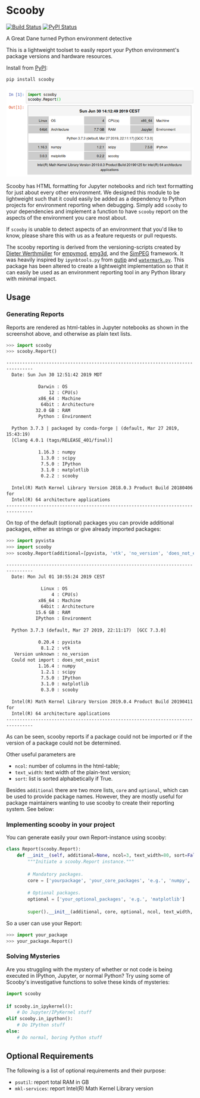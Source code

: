 # Scooby

[![Build Status](https://travis-ci.org/banesullivan/scooby.svg?branch=master)](https://travis-ci.org/banesullivan/scooby)
[![PyPI Status](https://img.shields.io/pypi/v/scooby.svg?logo=python&logoColor=white)](https://pypi.org/project/scooby/)


A Great Dane turned Python environment detective

This is a lightweight toolset to easily report your Python environment's
package versions and hardware resources.


Install from [PyPI](https://pypi.org/project/scooby/):

```bash
pip install scooby
```

![Jupyter Notebook Formatting](https://github.com/banesullivan/scooby/raw/master/assets/jupyter.png)

Scooby has HTML formatting for Jupyter notebooks and rich text formatting for
just about every other environment. We designed this module to be lightweight
such that it could easily be added as a dependency to Python projects for
environment reporting when debugging. Simply add `scooby` to your dependencies
and implement a function to have `scooby` report on the aspects of the
environment you care most about.

If `scooby` is unable to detect aspects of an environment that you'd like to
know, please share this with us as a feature requests or pull requests.

The scooby reporting is derived from the versioning-scripts created by [Dieter
Werthmüller](https://github.com/prisae) for
[empymod](https://empymod.github.io), [emg3d](https://empymod.github.io), and
the [SimPEG](https://github.com/simpeg/) framework. It was heavily inspired by
`ipynbtools.py` from [qutip](https://github.com/qutip) and
[`watermark.py`](https://github.com/rasbt/watermark). This package has been
altered to create a lightweight implementation so that it can easily be used as
an environment reporting tool in any Python library with minimal impact.

## Usage

### Generating Reports

Reports are rendered as html-tables in Jupyter notebooks as shown in the
screenshot above, and otherwise as plain text lists.

```py
>>> import scooby
>>> scooby.Report()
```
```
--------------------------------------------------------------------------------
  Date: Sun Jun 30 12:51:42 2019 MDT

            Darwin : OS
                12 : CPU(s)
            x86_64 : Machine
             64bit : Architecture
           32.0 GB : RAM
            Python : Environment

  Python 3.7.3 | packaged by conda-forge | (default, Mar 27 2019, 15:43:19)
  [Clang 4.0.1 (tags/RELEASE_401/final)]

            1.16.3 : numpy
             1.3.0 : scipy
             7.5.0 : IPython
             3.1.0 : matplotlib
             0.2.2 : scooby

  Intel(R) Math Kernel Library Version 2018.0.3 Product Build 20180406 for
  Intel(R) 64 architecture applications
--------------------------------------------------------------------------------
```

On top of the default (optional) packages you can provide additional packages,
either as strings or give already imported packages:
```py
>>> import pyvista
>>> import scooby
>>> scooby.Report(additional=[pyvista, 'vtk', 'no_version', 'does_not_exist'])
```
```
--------------------------------------------------------------------------------
  Date: Mon Jul 01 10:55:24 2019 CEST

             Linux : OS
                 4 : CPU(s)
            x86_64 : Machine
             64bit : Architecture
           15.6 GB : RAM
           IPython : Environment

  Python 3.7.3 (default, Mar 27 2019, 22:11:17)  [GCC 7.3.0]

            0.20.4 : pyvista
             8.1.2 : vtk
   Version unknown : no_version
  Could not import : does_not_exist
            1.16.4 : numpy
             1.2.1 : scipy
             7.5.0 : IPython
             3.1.0 : matplotlib
             0.3.0 : scooby

  Intel(R) Math Kernel Library Version 2019.0.4 Product Build 20190411 for
  Intel(R) 64 architecture applications
--------------------------------------------------------------------------------
```
As can be seen, scooby reports if a package could not be imported or if the
version of a package could not be determined.

Other useful parameters are

- `ncol`: number of columns in the html-table;
- `text_width`: text width of the plain-text version;
- `sort`: list is sorted alphabetically if True.

Besides `additional` there are two more lists, `core` and `optional`, which
can be used to provide package names. However, they are mostly useful for
package maintainers wanting to use scooby to create their reporting system.
See below:


### Implementing scooby in your project

You can generate easily your own Report-instance using scooby:

```py
class Report(scooby.Report):
    def __init__(self, additional=None, ncol=3, text_width=80, sort=False):
        """Initiate a scooby.Report instance."""

        # Mandatory packages.
        core = ['yourpackage', 'your_core_packages', 'e.g.', 'numpy', 'scooby']

        # Optional packages.
        optional = ['your_optional_packages', 'e.g.', 'matplotlib']

        super().__init__(additional, core, optional, ncol, text_width, sort)
```

So a user can use your Report:
```py
>>> import your_package
>>> your_package.Report()
```


### Solving Mysteries

Are you struggling with the mystery of whether or not code is being executed in
IPython, Jupyter, or normal Python? Try using some of Scooby's investigative
functions to solve these kinds of mysteries:

```py
import scooby

if scooby.in_ipykernel():
    # Do Jupyter/IPyKernel stuff
elif scooby.in_ipython():
    # Do IPython stuff
else:
    # Do normal, boring Python stuff
```


## Optional Requirements

The following is a list of optional requirements and their purpose:

- `psutil`: report total RAM in GB
- `mkl-services`: report Intel(R) Math Kernel Library version
